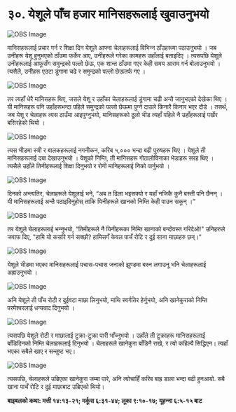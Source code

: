 # ३०. येशूले पाँच हजार मानिसहरूलाई खुवाउनुभयो

![OBS Image](https://cdn.door43.org/obs/jpg/360px/obs-en-30-01.jpg)

मानिसहरूलाई प्रचार गर्न र शिक्षा दिन येशूले आफ्ना चेलाहरूलाई विभिन्‍न ठाँउहरूमा पठाउनुभयो । जब उनीहरू येशू हुनुभएको ठाँउमा फर्केर आए, उनीहरूले गरेका कामहरू उहाँलाई बताइदिए । त्यसपछि येशूले उनीहरूलाई आफूसँग समुन्द्रको पल्लो छेऊ, एक शान्त ठाँउमा गएर केही समय आराम गर्न बोलाउनुभयो । त्यसैले, उनीहरू एउटा डुंगामा चढे र समुन्द्रको पल्लो छेऊतर्फ गए ।

![OBS Image](https://cdn.door43.org/obs/jpg/360px/obs-en-30-02.jpg)

तर त्यहाँ धेरै मानिसहरू थिए, जसले येशू र उहाँका चेलाहरूलाई डुंगामा चढी अन्तै जानुभएको देखेका थिए । यी मानिसहरू पनि उहाँहरूभन्दा पहिले समुन्द्रको पल्लो छेऊमा पुग्‍ने दाउले किनारै किनार भएर दौडे । तसर्थ, जब येशू र चेलाहरू त्यस ठाउँमा आइपुग्‍नुभयो, मानिसहरूको ठूलो भीड त्यहाँ पहिले नै उहाँहरूलाई पर्खेर बसिरहेको थियो ।

![OBS Image](https://cdn.door43.org/obs/jpg/360px/obs-en-30-03.jpg)

त्यस भीडमा स्‍त्री र बालकहरूलाई नगनीकन, करिब ५,००० भन्दा बढी पुरुषहरू थिए । येशूले ती मानिसहरूलाई दया देखाउनुभयो । येशूको निम्ति, ती मानिसहरू गोठालोविनाका भेडाहरू सरह थिए । त्यसैले उहाँले तिनीहरूलाई शिक्षा दिनुभयो र रोगी मानिहरूलाई निको पार्नुभयो ।

![OBS Image](https://cdn.door43.org/obs/jpg/360px/obs-en-30-04.jpg)

दिनको अन्त्यतिर, चेलाहरूले येशूलाई भने, “अब त ढिला भइसक्यो र यहाँ नजिकै कुनै बस्ती पनि छैनन् । यी मानिसहरूलाई अन्तै पठाइदिनुहोस् ताकि यिनीहरूले खानको निम्ति केही पाउन सकून् ।”

![OBS Image](https://cdn.door43.org/obs/jpg/360px/obs-en-30-05.jpg)

तर येशूले चेलाहरूलाई भन्‍नुभयो, “तिमीहरूले नै यिनीहरूका निम्ति खानाको बन्दोवस्त गरिदेओ!" उनिहरुले जवाफ दिए, "हामि यो कसरि गर्न सक्‍छौ? हामिसगँ केवल पाचँ रोटि र दुई साना माछाहरु छन्।"

![OBS Image](https://cdn.door43.org/obs/jpg/360px/obs-en-30-06.jpg)

येशूले भीडमा भएका मानिसहरूलाई पचास-पचास जनाको झुण्डमा बस्‍न लगाउनू भनि चेलाहरूलाई अह्राउनुभयो ।

![OBS Image](https://cdn.door43.org/obs/jpg/360px/obs-en-30-07.jpg)

अनि येशूले ती पाँच रोटी र दुईवटा माछा लिनुभयो, माथि स्वर्गतिर हेर्नुभयो, अनि खानेकुराको निम्ति परमेश्‍वरलाई धन्यवाद दिनुभयो ।

![OBS Image](https://cdn.door43.org/obs/jpg/360px/obs-en-30-08.jpg)

त्यसपछि येशूले रोटी र माछालाई टुक्रा-टुक्रा पारी भाँच्‍नुभयो । उहाँले ती टुक्राहरू मानिसहरूलाई बाँडिदिनको निम्ति चेलाहरूलाई दिनुभयो । चेलाहरूले खानेकुरा बाँडिनै राखे, र त्यो कहिल्यै सिद्धिएन। त्‍यहाँ भएका सबैले खाए र सन्‍तुष्‍ट भए।

![OBS Image](https://cdn.door43.org/obs/jpg/360px/obs-en-30-09.jpg)

त्यसपछि, चेलाहरूले उब्रिएका खानेकुरा जम्मा पारे, अनि त्योचाहिँ करिब बाह्र डाला भन्दा बढी हुनआयो. सबै खाना पाचँ रोटि र दुई माछाबाट उब्रिएको थियो।

__बाइबलको कथा: मत्ती १४:१३-२१; मर्कूस ६:३१-४४; लूका ९:१०-१७; यूहन्‍ना ६:५-१५ बाट__
